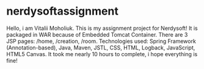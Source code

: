 # nerdysoftassignment

Hello, i am Vitalii Moholiuk. This is my assignment project for Nerdysoft! It is packaged in WAR because of Embedded Tomcat Container. 
There are 3 JSP pages: /home, /creation, /room. Technologies used: Spring Framework (Annotation-based), Java, Maven, JSTL, CSS, HTML, Logback, JavaScript, HTML5 Canvas.
It took me nearly 10 hours to complete, i hope everything is fine!
